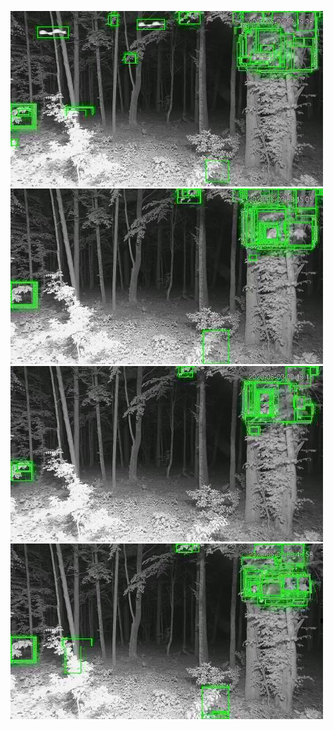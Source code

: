 ![20200602-222536-225541](in/20200602/20200602-222536-225541_0_.jpg)
![20200602-225546-232551](in/20200602/20200602-225546-232551_0_.jpg)
![20200602-232556-235601](in/20200602/20200602-232556-235601_0_.jpg)
![20200602-235606-000001](in/20200602/20200602-235606-000001_0_.jpg)
